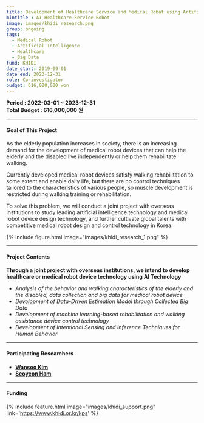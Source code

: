 ```yaml
---
title: Development of Healthcare Service and Medical Robot using Artificial Intelligence
mintitle : AI Healthcare Service Robot
image: images/khidi_research.png 
group: ongoing  
tags: 
  - Medical Robot
  - Artificial Intelligence
  - Healthcare
  - Big Data
fund: KHIDI
date_start: 2019-09-01 
date_end: 2023-12-31
role: Co-investigator
budget: 616,000,000 won
---
```


**<i class="fas fa-sync"></i> Period : 2022-03-01 ~ 2023-12-31**   
**<i class="fas fa-won-sign"></i> Total Budget : 616,000,000 원**   

*** 
#### <i class="fas fa-edit"></i>  **Goal of This Project**
As the elderly population increases in society, there is an increasing demand for the development of medical robot devices that can help the elderly and the disabled live independently or help them rehabilitate walking.    
    
Currently developed medical robot devices satisfy walking rehabilitation to some extent and enable daily life, but there are no control techniques tailored to the characteristics of various people, so muscle development is restricted during walking training or rehabilitation.    

To solve this problem, we will conduct a joint project with overseas institutions to study leading artificial intelligence technology and medical robot device design technology, and further cultivate global talents with competitive medical robot design and control technology in Korea.

{%
  include figure.html
  image="images/khidi_research_1.png"
%}

*** 
#### <i class="far fa-edit"></i>  **Project Contents**   
**Through a joint project with overseas institutions, we intend to develop healthcare or medical robot device technology using AI Technology**   

- *Analysis of the behavior and walking characteristics of the elderly and the disabled, data collection and big data for medical robot device*
- *Development of Data-Driven Estimation Model through Collected Big Data*
- *Development of machine learning-based rehabilitation and walking assistance device control technology*
- *Development of Intentional Sensing and Inference Techniques for Human Behavior*


<!-- {%
  include figure.html
  image="images/khidi_research_2.png"
%} -->


***    

#### **<i class="fas fa-user-circle"></i> Participating Researchers**
* [**Wansoo Kim**](http://harco.hanyang.ac.kr/members/Wansoo-Kim.html)
* [**Seoyeon Ham**](http://harco.hanyang.ac.kr/members/Seoyeon-Ham.html)


***
#### **<i class="fas fa-money-bill-wave-alt"></i> Funding**
{%
  include feature.html
  image="images/khidi_support.png"
  link='https://www.khidi.or.kr/kps'
%}